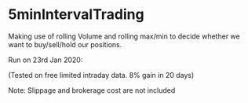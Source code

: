 # 5minIntervalTrading

Making use of rolling Volume and rolling max/min to decide whether we want to buy/sell/hold our positions.

Run on 23rd Jan 2020:

(Tested on free limited intraday data. 8% gain in 20 days)

Note: Slippage and brokerage cost are not included
